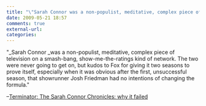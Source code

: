 ```yaml
---
title: "\"Sarah Connor was a non-populist, meditative, complex piece of television on a...\""
date: 2009-05-21 18:57
comments: true
external-url:
categories:
---
```

"_Sarah Connor _was a non-populist, meditative, complex piece of television on a smash-bang, show-me-the-ratings kind of network. The two were never going to get on, but kudos to Fox for giving it two seasons to prove itself, especially when it was obvious after the first, unsuccessful season, that showrunner Josh Friedman had no intentions of changing the formula."

–[Terminator: The Sarah Connor Chronicles: why it failed][1]

  [1]: http://denofgeek.com/television/254607/terminator_the_sarah_connor_chronicles_why_it_failed.html
